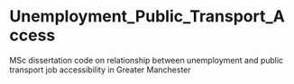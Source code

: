 # Unemployment_Public_Transport_Access
MSc dissertation code on relationship between unemployment and public transport job accessibility in Greater Manchester
